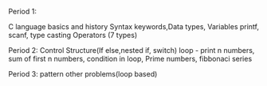Period 1:

C language basics and history
Syntax
keywords,Data types, Variables
printf, scanf, type casting
Operators (7 types)

Period 2:
Control Structure(If else,nested if, switch)
loop - print n numbers, sum of first n numbers, condition in loop,  Prime numbers, fibbonaci series

Period 3:
pattern 
other problems(loop based)
